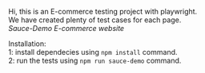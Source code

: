 Hi, this is an E-commerce testing project with playwright.  
We have created plenty of test cases for each page.  
*Sauce-Demo E-commerce website*  
  
Installation:  
1: install dependecies using `npm install` command.  
2: run the tests using `npm run sauce-demo` command.


